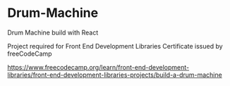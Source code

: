 # Drum-Machine
Drum Machine build with React

Project required for Front End Development Libraries Certificate issued by freeCodeCamp

https://www.freecodecamp.org/learn/front-end-development-libraries/front-end-development-libraries-projects/build-a-drum-machine
